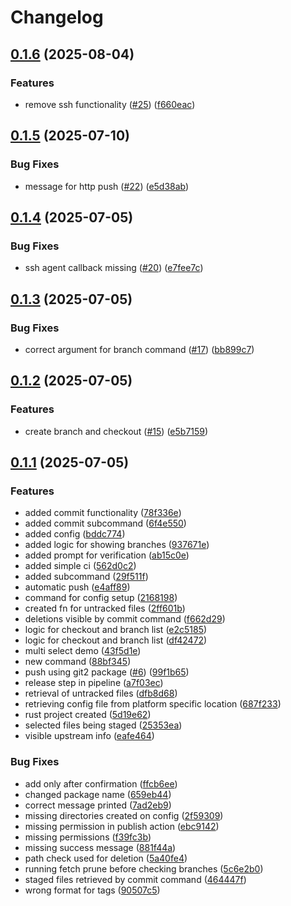 # Changelog

## [0.1.6](https://github.com/Gerixmus/sg/compare/v0.1.5...v0.1.6) (2025-08-04)


### Features

* remove ssh functionality ([#25](https://github.com/Gerixmus/sg/issues/25)) ([f660eac](https://github.com/Gerixmus/sg/commit/f660eacf1aae898a3790fc84d84e38e7fbca3c6f))

## [0.1.5](https://github.com/Gerixmus/sg/compare/v0.1.4...v0.1.5) (2025-07-10)


### Bug Fixes

* message for http push ([#22](https://github.com/Gerixmus/sg/issues/22)) ([e5d38ab](https://github.com/Gerixmus/sg/commit/e5d38ab90d13496b6a07119d0e86f2eb781b5f55))

## [0.1.4](https://github.com/Gerixmus/sg/compare/v0.1.3...v0.1.4) (2025-07-05)


### Bug Fixes

* ssh agent callback missing ([#20](https://github.com/Gerixmus/sg/issues/20)) ([e7fee7c](https://github.com/Gerixmus/sg/commit/e7fee7c94a1492a78674b2cd0b9954f297ad3856))

## [0.1.3](https://github.com/Gerixmus/sg/compare/v0.1.2...v0.1.3) (2025-07-05)


### Bug Fixes

* correct argument for branch command ([#17](https://github.com/Gerixmus/sg/issues/17)) ([bb899c7](https://github.com/Gerixmus/sg/commit/bb899c71d949ef3307bf7e742b1ce0ff03181b3d))

## [0.1.2](https://github.com/Gerixmus/sg/compare/v0.1.1...v0.1.2) (2025-07-05)


### Features

* create branch and checkout ([#15](https://github.com/Gerixmus/sg/issues/15)) ([e5b7159](https://github.com/Gerixmus/sg/commit/e5b7159512e7cfb4ae5605f5ca28f3f8b1f5b890))

## [0.1.1](https://github.com/Gerixmus/sg/compare/v0.1.0...v0.1.1) (2025-07-05)


### Features

* added commit functionality ([78f336e](https://github.com/Gerixmus/sg/commit/78f336e418504e8e58d5b8319942e0e83597f86f))
* added commit subcommand ([6f4e550](https://github.com/Gerixmus/sg/commit/6f4e550ed2dacf1016dfa9c362e93a4d8c222ccb))
* added config ([bddc774](https://github.com/Gerixmus/sg/commit/bddc77441a9befd8c6623018517f70e5214be028))
* added logic for showing branches ([937671e](https://github.com/Gerixmus/sg/commit/937671ed51ac75174fdd3cc4772a78afb142955f))
* added prompt for verification ([ab15c0e](https://github.com/Gerixmus/sg/commit/ab15c0e12de92628cca7e7bd1289d54cd38fd18a))
* added simple ci ([562d0c2](https://github.com/Gerixmus/sg/commit/562d0c2b92f57d2140547b652349105ff1709725))
* added subcommand ([29f511f](https://github.com/Gerixmus/sg/commit/29f511f14414db6007250d4a9e26f406cc29e45b))
* automatic push ([e4aff89](https://github.com/Gerixmus/sg/commit/e4aff89152c8c7e35f01aba8eba8dc03f19c77b5))
* command for config setup ([2168198](https://github.com/Gerixmus/sg/commit/2168198c621ffdccd9a9b97b47134170ff4dd562))
* created fn for untracked files ([2ff601b](https://github.com/Gerixmus/sg/commit/2ff601b32a7973476f57e437009c95190e450815))
* deletions visible by commit command ([f662d29](https://github.com/Gerixmus/sg/commit/f662d291808111b457c227a8addd5de6c987b7e6))
* logic for checkout and branch list ([e2c5185](https://github.com/Gerixmus/sg/commit/e2c5185bfe0b45d8b8e4b638013386a600cc049b))
* logic for checkout and branch list ([df42472](https://github.com/Gerixmus/sg/commit/df424725e21cb0590433ecc82631904e499bda62))
* multi select demo ([43f5d1e](https://github.com/Gerixmus/sg/commit/43f5d1ec8265315f964b946eb34c1b9f63d1ffb5))
* new command ([88bf345](https://github.com/Gerixmus/sg/commit/88bf345c85d9426106977054c8f4337180bc8bc1))
* push using git2 package ([#6](https://github.com/Gerixmus/sg/issues/6)) ([99f1b65](https://github.com/Gerixmus/sg/commit/99f1b659b783a85d6a7bf439bf46bd253a4a5cf3))
* release step in pipeline ([a7f03ec](https://github.com/Gerixmus/sg/commit/a7f03ec71bcf83a2b1863163b881254fa4ae0f46))
* retrieval of untracked files ([dfb8d68](https://github.com/Gerixmus/sg/commit/dfb8d6814ba754560b6e69683e45124308330a76))
* retrieving config file from platform specific location ([687f233](https://github.com/Gerixmus/sg/commit/687f233a1b62f190df3d1f4e241202d8a90cc14d))
* rust project created ([5d19e62](https://github.com/Gerixmus/sg/commit/5d19e629d811da7058e77bef0b9fa4dc24c123cd))
* selected files being staged ([25353ea](https://github.com/Gerixmus/sg/commit/25353ea5a16e555d22e19c252941d38b36056566))
* visible upstream info ([eafe464](https://github.com/Gerixmus/sg/commit/eafe464b86e69e3487397e014cb7b03c77e8496b))


### Bug Fixes

* add only after confirmation ([ffcb6ee](https://github.com/Gerixmus/sg/commit/ffcb6ee22a5e6e4573ef83265c980890efa6c850))
* changed package name ([659eb44](https://github.com/Gerixmus/sg/commit/659eb44dea072dc73175c23d336e46a04879e9aa))
* correct message printed ([7ad2eb9](https://github.com/Gerixmus/sg/commit/7ad2eb91fc9482898051a99b4242e6efeb161576))
* missing directories created on config ([2f59309](https://github.com/Gerixmus/sg/commit/2f5930925ff4f5ad4fa726e2cfe29f7131a68e43))
* missing permission in publish action ([ebc9142](https://github.com/Gerixmus/sg/commit/ebc91421f4cd3b2ce5619a639a1620214a091b1a))
* missing permissions ([f39fc3b](https://github.com/Gerixmus/sg/commit/f39fc3b50f67b9987fd5d7795c32455102c0065b))
* missing success message ([881f44a](https://github.com/Gerixmus/sg/commit/881f44a1d65f6393f1a96ca01040d76718e8747e))
* path check used for deletion ([5a40fe4](https://github.com/Gerixmus/sg/commit/5a40fe46baf4f365a0181be741b469c649e73a24))
* running fetch prune before checking branches ([5c6e2b0](https://github.com/Gerixmus/sg/commit/5c6e2b06df6592d69946bd50923181f25375b4c7))
* staged files retrieved by commit command ([464447f](https://github.com/Gerixmus/sg/commit/464447f7bef63a05b209a98317fca17c313b2177))
* wrong format for tags ([90507c5](https://github.com/Gerixmus/sg/commit/90507c508041963755205fd898af0ed2a7edf5f1))
